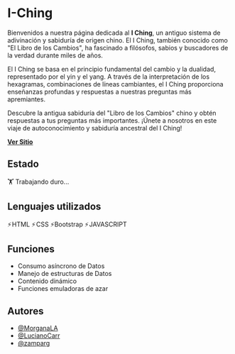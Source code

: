 # I-Ching
Bienvenidos a nuestra página dedicada al **I Ching**, un antiguo sistema de adivinación y sabiduría de origen chino. El I Ching, también conocido como "El Libro de los Cambios", ha fascinado a filósofos, sabios y buscadores de la verdad durante miles de años.

El I Ching se basa en el principio fundamental del cambio y la dualidad, representado por el yin y el yang. A través de la interpretación de los hexagramas, combinaciones de líneas cambiantes, el I Ching proporciona enseñanzas profundas y respuestas a nuestras preguntas más apremiantes.

Descubre la antigua sabiduría del "Libro de los Cambios" chino y obtén respuestas a tus preguntas más importantes. 
¡Únete a nosotros en este viaje de autoconocimiento y sabiduría ancestral del I Ching!

[**Ver Sitio**](https://zamparg.github.io/Iching/)

## Estado
🏋️ Trabajando duro... 

## Lenguajes utilizados

⚡ HTML ⚡ CSS ⚡Bootstrap ⚡ JAVASCRIPT


## Funciones

- Consumo asíncrono de Datos
- Manejo de estructuras de Datos
- Contenido dinámico
- Funciones emuladoras de azar

<!-- ## Screenshots
### Index
![App Screenshot](https://res.cloudinary.com/zamparg/image/upload/v1681913412/Screens/AEscreen1_if1z9a.png)

### Index Mobile
![App Screenshot](https://res.cloudinary.com/zamparg/image/upload/v1681913411/Screens/AEscreen2_zeyosc.png)

### Página de detalles
![App Screenshot](https://res.cloudinary.com/zamparg/image/upload/v1681913412/Screens/AEscreen3_uw2hyk.png)

### Carrito
![App Screenshot](https://res.cloudinary.com/zamparg/image/upload/v1681913411/Screens/AEscreen4_zvdzl7.png)
 -->

## Autores

- [@MorganaLA](https://www.github.com/MorganaLA)
- [@LucianoCarr](https://www.github.com/LucianoCarr)
- [@zamparg](https://www.github.com/zamparg)